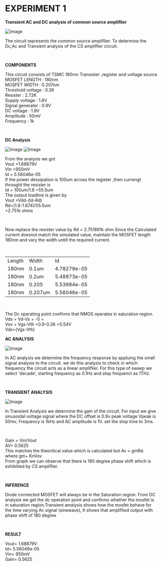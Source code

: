# EXPERIMENT 1
**Transient AC and DC analysis of common source ampliflier**

![Image](https://github.com/user-attachments/assets/259790f8-36fe-4578-bf2a-7c00f236bd80)
<p> The circuit represents the common source ampliflier. To determine the Dc,Ac and Transient analysis of the CS ampliflier circuit.</p> <br>

**COMPONENTS**
<p>
  This circuit consists of TSMC 180nm Transister ,register and voltage source <br> 
  MOSFET LENGTH : 180nm <br>
  MOSFET WIDTH :  0.207nm      <br>
  Threshold voltage : 0.36 <br>
  Resister : 2.72K <br>
  Supply voltage : 1.8V <br>
  Signal generater : 0.9V   <br>
  DC voltage : 1.9V     <br>
  Amplitude :  50mV   <br>
  Frequency :   1k   <br>  
</p> <br>

**DC Analysis**

![Image](https://github.com/user-attachments/assets/73102711-c45c-461e-905f-f680312c963b)
![Image](https://github.com/user-attachments/assets/c8701d8c-b1ca-492e-8900-68344b5a2a61)

<p>
From the analysis we got<br> 
Vout =1.68879V    <br>
Vin =950mV <br>
Id = 5.56046e-05     <br>
 If the power dessipation is 100um  across the register ,then 
 currengt  throught the resister is<br>
 Id = 100um/1.8 =55.5um<br>
 The output loadline is given by <br>
 Vout =Vdd-(Id-Rd)<br>
 Rd=(1.8-1.674)/55.5um<br>
   =2.751k ohms<br>
</p> <br>

<p>
  Now replace the resister value by Rd = 2.751891k ohm
  Since the Calculated current doesnot match the simulated value, maintain the MOSFET length 180nm and vary the width untill the required current.  
</p>

<table>
  <tr>
    <td>Length</td>
    <td>Width</td>
    <td>Id</td>
  </tr>
  <tr>
    <td>180nm</td>
    <td>0.1um</td>
    <td>4.78279e-05</td>
  </tr>
  <tr>
  <td>180nm</td>
  <td>0.2um</td>
  <td> 5.48873e-05	</td>
  </tr><br>
  <tr>
    <td>180nm</td>
    <td>0.205</td>
    <td>5.53984e-05	</td>
  </tr>
  
  <tr>
    <td>180nm</td>
    <td>0.207um</td>
    <td> 5.56046e-05</td>
  </tr>
</table><br>

<p>
   The Dc operating point confirms that NMOS operates in saturation region.<br>
   Vds = Vd-Vs = -0 =  <br>
  Vov + Vgs-Vth =0.9-0.36 =0.54V<br>
  Vds>(Vgs-Vth)<br>
</p>


**AC ANALYSIS**

![Image](https://github.com/user-attachments/assets/cf399197-91c0-491b-95cd-d5d108f54aae)

<P>
  In AC analysis we determine the frequency response by appluing the small signal analysis to the circuit. we do this analysis to check in which frequency the circuit acts as a linear ampliflier.
  For this type of sweep we select 'decade', starting frequency as 0.1Hz and stop frequenct as 1THz.


</P><br>

**TRANSIENT ANALYSIS**

![Image](https://github.com/user-attachments/assets/ae8bf8dd-43b9-4b36-98f7-f1d999f7a36c)

<p>
  In Transient  Analysis we determine the gain of the circuit. For input we give sinusoidal voltage signal where the DC offset is 0.9v peak voltage Vpeak is 50mv, Frequency is 1kHz and AC amplitude is 1V. set the stop time to 3ms.
</p><br>

<p>
  Gain = Vin/Vout<br>
  AV= 0.5625 <br>
  This matches the theoritical value which is calculated but Av = gmRd.<br>
  where gm+ KnVov<br>
  From graph we can observe that there is 180 degree phase shift which is exhibitied by CS ampliflier.
  
</p><br>

**INFERENCE**
<p>
  Diode connected MOSFET will always be in the Saturation region.
  From DC analysis we get the dc operation point and confirms whether the mosfet is in saturation region.Transient amalysis shows how the mosfet behave for the time varying Ac signal (sinewave), It shows that ampliflied output with phase shift of 180 degree 
</p><br>

**RESULT**
<p>
  Vout= 1.68879V  <br>
  Id=  5.56046e-05     <br>
  Vin= 950mV   <br>
  Gain= 0.5625   <br>
  
</p>






